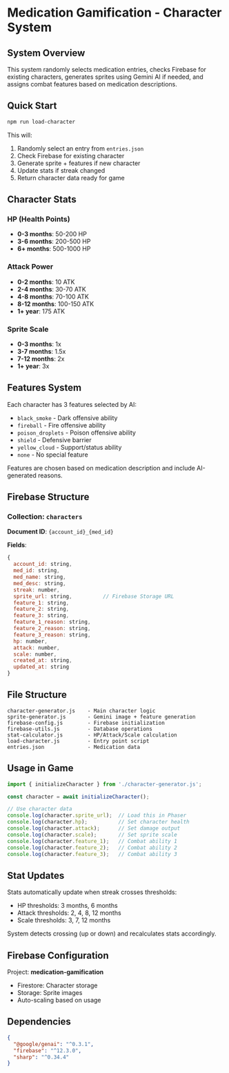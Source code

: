 # Medication Gamification - Character System

## System Overview

This system randomly selects medication entries, checks Firebase for existing characters, generates sprites using Gemini AI if needed, and assigns combat features based on medication descriptions.

## Quick Start

```bash
npm run load-character
```

This will:
1. Randomly select an entry from `entries.json`
2. Check Firebase for existing character
3. Generate sprite + features if new character
4. Update stats if streak changed
5. Return character data ready for game

## Character Stats

### HP (Health Points)
- **0-3 months**: 50-200 HP
- **3-6 months**: 200-500 HP
- **6+ months**: 500-1000 HP

### Attack Power
- **0-2 months**: 10 ATK
- **2-4 months**: 30-70 ATK
- **4-8 months**: 70-100 ATK
- **8-12 months**: 100-150 ATK
- **1+ year**: 175 ATK

### Sprite Scale
- **0-3 months**: 1x
- **3-7 months**: 1.5x
- **7-12 months**: 2x
- **1+ year**: 3x

## Features System

Each character has 3 features selected by AI:
- `black_smoke` - Dark offensive ability
- `fireball` - Fire offensive ability
- `poison_droplets` - Poison offensive ability
- `shield` - Defensive barrier
- `yellow_cloud` - Support/status ability
- `none` - No special feature

Features are chosen based on medication description and include AI-generated reasons.

## Firebase Structure

### Collection: `characters`

**Document ID**: `{account_id}_{med_id}`

**Fields**:
```javascript
{
  account_id: string,
  med_id: string,
  med_name: string,
  med_desc: string,
  streak: number,
  sprite_url: string,          // Firebase Storage URL
  feature_1: string,
  feature_2: string,
  feature_3: string,
  feature_1_reason: string,
  feature_2_reason: string,
  feature_3_reason: string,
  hp: number,
  attack: number,
  scale: number,
  created_at: string,
  updated_at: string
}
```

## File Structure

```
character-generator.js    - Main character logic
sprite-generator.js       - Gemini image + feature generation
firebase-config.js        - Firebase initialization
firebase-utils.js         - Database operations
stat-calculator.js        - HP/Attack/Scale calculation
load-character.js         - Entry point script
entries.json              - Medication data
```

## Usage in Game

```javascript
import { initializeCharacter } from './character-generator.js';

const character = await initializeCharacter();

// Use character data
console.log(character.sprite_url);  // Load this in Phaser
console.log(character.hp);          // Set character health
console.log(character.attack);      // Set damage output
console.log(character.scale);       // Set sprite scale
console.log(character.feature_1);   // Combat ability 1
console.log(character.feature_2);   // Combat ability 2
console.log(character.feature_3);   // Combat ability 3
```

## Stat Updates

Stats automatically update when streak crosses thresholds:
- HP thresholds: 3 months, 6 months
- Attack thresholds: 2, 4, 8, 12 months
- Scale thresholds: 3, 7, 12 months

System detects crossing (up or down) and recalculates stats accordingly.

## Firebase Configuration

Project: **medication-gamification**
- Firestore: Character storage
- Storage: Sprite images
- Auto-scaling based on usage

## Dependencies

```json
{
  "@google/genai": "^0.3.1",
  "firebase": "^12.3.0",
  "sharp": "^0.34.4"
}
```

